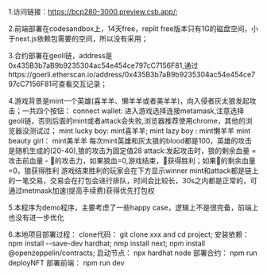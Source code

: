 1.访问链接：https://bcp280-3000.preview.csb.app/;

2.前端部署在codesandbox上，14天free，replit free版本只有1G的磁盘空间，小于next.js依赖包需要的空间，所以没有采用；

3.合约部署在geoli链，address是0x435B3b7aB9b9235304ac54e454ce797cC7156F81,通过https://goerli.etherscan.io/address/0x435B3b7aB9b9235304ac54e454ce797cC7156F81可查看交互记录；

4.游戏背景是mint一个英雄(喜羊羊、懒羊羊或者美羊羊)，向入侵者灰太狼发起攻击；一共四个按钮：
  connect wallet: 进入游戏选择连接metamask,注意选择geoli链，否则后面的mint或者attack会失败,浏览器推荐使用chrome，其他的浏览器没测试过；
  mint lucky boy: mint喜羊羊;
  mint lazy boy : mint懒羊羊
  mint beauty girl： mint美羊羊
  每次mint英雄和灰太狼的blood都是100，英雄的攻击是随机生成的(20-40),狼的攻击为固定值28
  attack:发起攻击时，狼的剩余血量 = 攻击前血量 - 🐏的攻击力，如果狼血=0,游戏结束，🐏获得胜利；如果🐏的剩余血量=0，狼获得胜利
  游戏结束胜利的玩家会在下方显示winner
  mint和attack都是链上的一笔交易，交易会在打包会进行排队，时间会比较长，30s之内都是正常的，可通过metmask加速(提高手续费)获得优先打包权
  
 5.本程序为demo程序，主要考虑了一些happy case，逻辑上不是很完备，前端上也没有进一步优化
 
 6.本地项目部署过程： 
   clone代码： git clone xxx and cd project;
   安装依赖：
   npm install --save-dev hardhat;
   nmp install next;
   npm install @openzeppelin/contracts;
   启动节点： npx hardhat node 
   部署合约： npm run deployNFT
   部署前端： npm run dev
   

